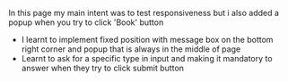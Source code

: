 In this page my main intent was to test responsiveness but i also added a popup when you try to click 'Book' button
* I learnt to implement fixed position with message box on the bottom right corner and popup that is always in the middle of page
* Learnt to ask for a specific type in input and making it mandatory to answer when they try to click submit button
